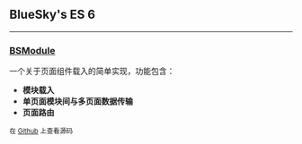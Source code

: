 ## BlueSky's ES 6
---
### [BSModule](?BSModule)

一个关于页面组件载入的简单实现，功能包含：

- **模块载入**
- **单页面模块间与多页面数据传输**
- **页面路由**

<small>在 [Github](https://github.com/BlueSky-07/ES-6/blob/master/static/modules/BSModule.js) 上查看源码</small>